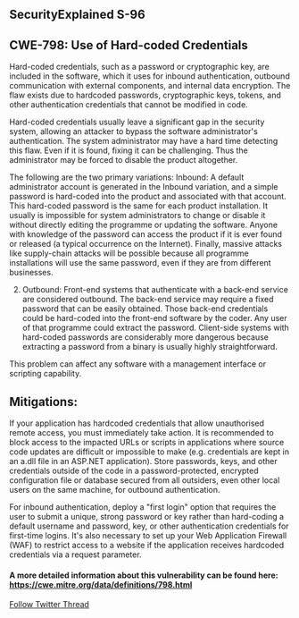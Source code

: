 ## SecurityExplained S-96

## CWE-798: Use of Hard-coded Credentials
Hard-coded credentials, such as a password or cryptographic key, are included in the software, which it uses for inbound authentication, outbound communication with external components, and internal data encryption.
The flaw exists due to hardcoded passwords, cryptographic keys, tokens, and other authentication credentials that cannot be modified in code.
 
Hard-coded credentials usually leave a significant gap in the security system, allowing an attacker to bypass the software administrator's authentication. The system administrator may have a hard time detecting this flaw. Even if it is found, fixing it can be challenging. Thus the administrator may be forced to disable the product altogether.
 
The following are the two primary variations:
Inbound: A default administrator account is generated in the Inbound variation, and a simple password is hard-coded into the product and associated with that account. This hard-coded password is the same for each product installation. It usually is impossible for system administrators to change or disable it without directly editing the programme or updating the software. Anyone with knowledge of the password can access the product if it is ever found or released (a typical occurrence on the Internet).
Finally, massive attacks like supply-chain attacks will be possible because all programme installations will use the same password, even if they are from different businesses.
 
2. Outbound: Front-end systems that authenticate with a back-end service are considered outbound. The back-end service may require a fixed password that can be easily obtained. Those back-end credentials could be hard-coded into the front-end software by the coder. Any user of that programme could extract the password.
Client-side systems with hard-coded passwords are considerably more dangerous because extracting a password from a binary is usually highly straightforward.
 
This problem can affect any software with a management interface or scripting capability.
 

## Mitigations:
 
If your application has hardcoded credentials that allow unauthorised remote access, you must immediately take action. It is recommended to block access to the impacted URLs or scripts in applications where source code updates are difficult or impossible to make (e.g. credentials are kept in an a.dll file in an ASP.NET application).
Store passwords, keys, and other credentials outside of the code in a password-protected, encrypted configuration file or database secured from all outsiders, even other local users on the same machine, for outbound authentication.

For inbound authentication, deploy a "first login" option that requires the user to submit a unique, strong password or key rather than hard-coding a default username and password, key, or other authentication credentials for first-time logins.
It's also necessary to set up your Web Application Firewall (WAF) to restrict access to a website if the application receives hardcoded credentials via a request parameter.

#### A more detailed information about this vulnerability can be found here: https://cwe.mitre.org/data/definitions/798.html



[Follow Twitter Thread](https://twitter.com/harshbothra_/status/1511592046468902913)
